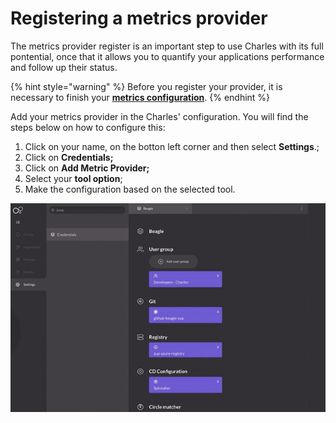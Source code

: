 # Registering a metrics provider

The metrics provider register is an important step to use Charles with its full pontential, once that it allows you to quantify your applications performance and follow up their status.

{% hint style="warning" %}
Before you register your provider, it is necessary to finish your [**metrics configuration**](https://docs.charlescd.io/reference/metrics/setting-your-metrics).
{% endhint %}

Add your metrics provider in the Charles' configuration. You will find the steps below on how to configure this:

1. Click on your name, on the botton left corner and then select **Settings**.;
2. Click on **Credentials;**
3. Click on **Add Metric Provider;**
4. Select your **tool option**;
5. Make the configuration based on the selected tool. 

![](../../.gitbook/assets/metrics-provider%20%282%29.gif)

